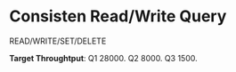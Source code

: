 # Consisten Read/Write Query

READ/WRITE/SET/DELETE

**Target Throughtput**:
Q1 28000.
Q2 8000.
Q3 1500.
